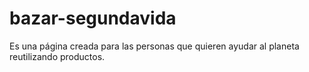 # bazar-segundavida
Es una página creada para las personas que quieren ayudar al planeta reutilizando productos.
